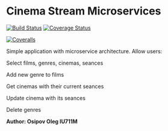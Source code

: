 # Cinema Stream Microservices
[![Build Status](https://travis-ci.org/Osipo/CStreamMicroServicesRSOI2.svg?branch=master)](https://travis-ci.org/Osipo/CStreamMicroServicesRSOI2) 
[![Coverage Status](https://coveralls.io/repos/github/Osipo/CStreamMicroServicesRSOI2/badge.svg?branch=c7125358d188af72ce15c99ea548b7fc1edd6cc4&service=github)](https://coveralls.io/github/Osipo/CStreamMicroServicesRSOI2?branch=c7125358d188af72ce15c99ea548b7fc1edd6cc4&service=github)

[![Coveralls][coveralls-badge]][coveralls]

[coveralls-badge]: https://img.shields.io/coveralls/Osipo/CStreamMicroServicesRSOI2/master.png?style=flat-square
[coveralls]: https://coveralls.io/github/Osipo/CStreamMicroServicesRSOI2



Simple application with microservice architecture.
Allow users:
    <p>Select films, genres, cinemas, seances</p>
    <p>Add new genre to films</p>
    <p>Get cinemas with their  current seances</p>
    <p>Update cinema with its seances</p>
    <p>Delete genres </p>

<b>Author: Osipov Oleg IU711M</b>
